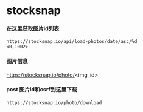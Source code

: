 # stocksnap

#### 在这里获取图片id列表
```
https://stocksnap.io/api/load-photos/date/asc/%d
<0,1002>
```

#### 图片信息
https://stocksnap.io/photo/<img_id>

#### post 图片id和csrf到这里下载
```
https://stocksnap.io/photo/download
```